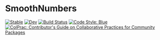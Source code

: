 # SmoothNumbers

[![Stable](https://img.shields.io/badge/docs-stable-blue.svg)](https://FedericoStra.github.io/SmoothNumbers.jl/stable/)
[![Dev](https://img.shields.io/badge/docs-dev-blue.svg)](https://FedericoStra.github.io/SmoothNumbers.jl/dev/)
[![Build Status](https://github.com/FedericoStra/SmoothNumbers.jl/actions/workflows/CI.yml/badge.svg?branch=master)](https://github.com/FedericoStra/SmoothNumbers.jl/actions/workflows/CI.yml?query=branch%3Amaster)
[![Code Style: Blue](https://img.shields.io/badge/code%20style-blue-4495d1.svg)](https://github.com/invenia/BlueStyle)
[![ColPrac: Contributor's Guide on Collaborative Practices for Community Packages](https://img.shields.io/badge/ColPrac-Contributor's%20Guide-blueviolet)](https://github.com/SciML/ColPrac)
